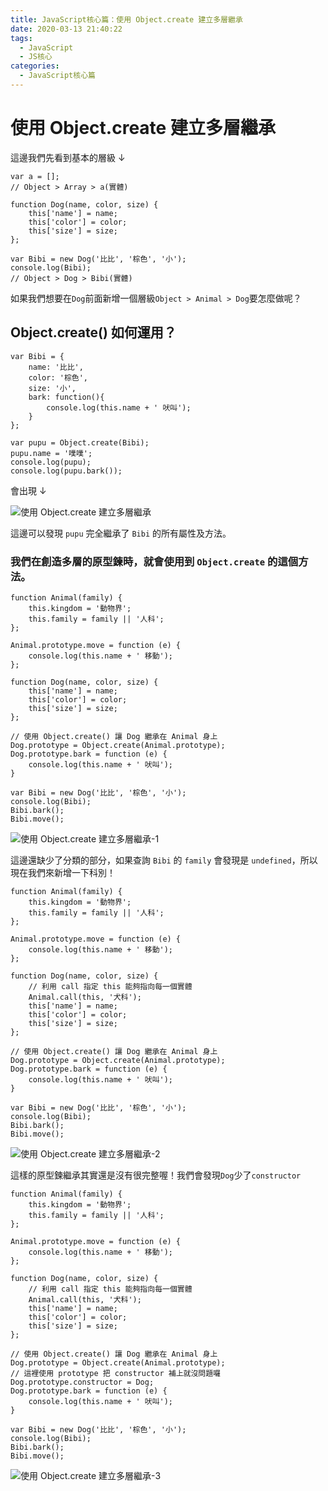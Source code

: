 ```yaml
---
title: JavaScript核心篇：使用 Object.create 建立多層繼承
date: 2020-03-13 21:40:22
tags:
  - JavaScript
  - JS核心
categories: 
  - JavaScript核心篇
---
```



# 使用 Object.create 建立多層繼承

這邊我們先看到基本的層級 ↓

```
var a = [];
// Object > Array > a(實體)

function Dog(name, color, size) {
	this['name'] = name;
	this['color'] = color;
	this['size'] = size;
};

var Bibi = new Dog('比比', '棕色', '小');
console.log(Bibi);
// Object > Dog > Bibi(實體)
```

如果我們想要在`Dog`前面新增一個層級`Object > Animal > Dog`要怎麼做呢？

## Object.create() 如何運用？

```
var Bibi = {
    name: '比比',
    color: '棕色',
    size: '小',
    bark: function(){
        console.log(this.name + ' 吠叫');
    }
};

var pupu = Object.create(Bibi);
pupu.name = '噗噗';
console.log(pupu);
console.log(pupu.bark());
```
會出現 ↓

![使用 Object.create 建立多層繼承](https://firebasestorage.googleapis.com/v0/b/cheetoblog-8edf4.appspot.com/o/JS%EF%BC%9A%E6%A0%B8%E5%BF%83%E7%AF%87%2F%E4%BD%BF%E7%94%A8%20Object.create%20%E5%BB%BA%E7%AB%8B%E5%A4%9A%E5%B1%A4%E7%B9%BC%E6%89%BF.jpg?alt=media&token=aba659ce-72f1-4a41-81cf-799ea34699a4)

這邊可以發現 `pupu` 完全繼承了 `Bibi` 的所有屬性及方法。

### 我們在創造多層的原型鍊時，就會使用到 `Object.create` 的這個方法。


```
function Animal(family) {
	this.kingdom = '動物界';
	this.family = family || '人科';
};

Animal.prototype.move = function (e) {
    console.log(this.name + ' 移動');
};

function Dog(name, color, size) {
	this['name'] = name;
	this['color'] = color;
	this['size'] = size;
};

// 使用 Object.create() 讓 Dog 繼承在 Animal 身上
Dog.prototype = Object.create(Animal.prototype);
Dog.prototype.bark = function (e) {
    console.log(this.name + ' 吠叫');
}

var Bibi = new Dog('比比', '棕色', '小');
console.log(Bibi);
Bibi.bark();
Bibi.move();
```

![使用 Object.create 建立多層繼承-1](https://firebasestorage.googleapis.com/v0/b/cheetoblog-8edf4.appspot.com/o/JS%EF%BC%9A%E6%A0%B8%E5%BF%83%E7%AF%87%2F%E4%BD%BF%E7%94%A8%20Object.create%20%E5%BB%BA%E7%AB%8B%E5%A4%9A%E5%B1%A4%E7%B9%BC%E6%89%BF-1.jpg?alt=media&token=a898312d-b2d5-4dd5-9012-24da5fb208f7)

這邊還缺少了分類的部分，如果查詢 `Bibi` 的 `family` 會發現是 `undefined`，所以現在我們來新增一下科別！

```
function Animal(family) {
	this.kingdom = '動物界';
	this.family = family || '人科';
};

Animal.prototype.move = function (e) {
    console.log(this.name + ' 移動');
};

function Dog(name, color, size) {
    // 利用 call 指定 this 能夠指向每一個實體
    Animal.call(this, '犬科');
	this['name'] = name;
	this['color'] = color;
	this['size'] = size;
};

// 使用 Object.create() 讓 Dog 繼承在 Animal 身上
Dog.prototype = Object.create(Animal.prototype);
Dog.prototype.bark = function (e) {
    console.log(this.name + ' 吠叫');
}

var Bibi = new Dog('比比', '棕色', '小');
console.log(Bibi);
Bibi.bark();
Bibi.move();
```

![使用 Object.create 建立多層繼承-2](https://firebasestorage.googleapis.com/v0/b/cheetoblog-8edf4.appspot.com/o/JS%EF%BC%9A%E6%A0%B8%E5%BF%83%E7%AF%87%2F%E4%BD%BF%E7%94%A8%20Object.create%20%E5%BB%BA%E7%AB%8B%E5%A4%9A%E5%B1%A4%E7%B9%BC%E6%89%BF-2.jpg?alt=media&token=6f15bd04-c7cd-46ba-b990-86b408054839)


這樣的原型鍊繼承其實還是沒有很完整喔！我們會發現`Dog`少了`constructor`

```
function Animal(family) {
	this.kingdom = '動物界';
	this.family = family || '人科';
};

Animal.prototype.move = function (e) {
    console.log(this.name + ' 移動');
};

function Dog(name, color, size) {
    // 利用 call 指定 this 能夠指向每一個實體
    Animal.call(this, '犬科');
	this['name'] = name;
	this['color'] = color;
	this['size'] = size;
};

// 使用 Object.create() 讓 Dog 繼承在 Animal 身上
Dog.prototype = Object.create(Animal.prototype);
// 這裡使用 prototype 把 constructor 補上就沒問題囉
Dog.prototype.constructor = Dog;
Dog.prototype.bark = function (e) {
    console.log(this.name + ' 吠叫');
}

var Bibi = new Dog('比比', '棕色', '小');
console.log(Bibi);
Bibi.bark();
Bibi.move();
```

![使用 Object.create 建立多層繼承-3](https://firebasestorage.googleapis.com/v0/b/cheetoblog-8edf4.appspot.com/o/JS%EF%BC%9A%E6%A0%B8%E5%BF%83%E7%AF%87%2F%E4%BD%BF%E7%94%A8%20Object.create%20%E5%BB%BA%E7%AB%8B%E5%A4%9A%E5%B1%A4%E7%B9%BC%E6%89%BF-3.jpg?alt=media&token=aaa248d0-4c75-431a-a55d-5d78d94e5b99)